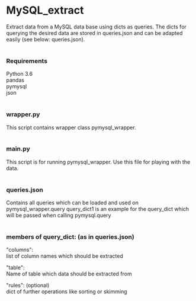 # MySQL_extract
Extract data from a MySQL data base using dicts as queries.
The dicts for querying the desired data are stored in queries.json and can be adapted easily (see below: queries.json).
<br /><br />

### Requirements
Python 3.6
<br />
pandas
<br />
pymysql
<br />
json
<br /><br />

### wrapper.py
This script contains wrapper class pymysql_wrapper.
<br /><br />

### main.py
This script is for running pymysql_wrapper. Use this file for playing with the data.
<br /><br />

### queries.json
Contains all queries which can be loaded and used on pymysql_wrapper.query
query_dict1 is an example for the query_dict which will be passed when calling pymysql.query
<br /><br />

### members of query_dict: (as in queries.json)

"columns":<br />
list of column names which should be extracted

"table":<br />
Name of table which data should be extracted from

"rules": (optional)<br />
dict of further operations like sorting or skimming
